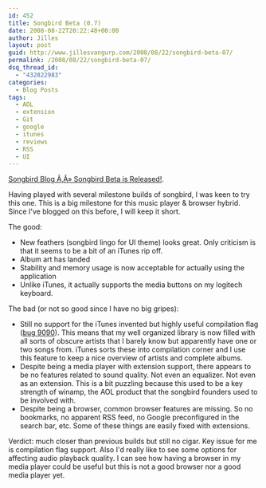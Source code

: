 ```yaml
---
id: 452
title: Songbird Beta (0.7)
date: 2008-08-22T20:22:48+00:00
author: Jilles
layout: post
guid: http://www.jillesvangurp.com/2008/08/22/songbird-beta-07/
permalink: /2008/08/22/songbird-beta-07/
dsq_thread_id:
  - "432822983"
categories:
  - Blog Posts
tags:
  - AOL
  - extension
  - Git
  - google
  - itunes
  - reviews
  - RSS
  - UI
---
```

[Songbird Blog Ã‚Â» Songbird Beta is Released!](http://blog.songbirdnest.com/2008/08/20/songbird-beta-is-released/).

Having played with several milestone builds of songbird, I was keen to try this one. This is a big milestone for this music player &amp; browser hybrid. Since I've blogged on this before, I will keep it short.

The good:

- New feathers (songbird lingo for UI theme) looks great. Only criticism is that it seems to be a bit of an iTunes rip off.
- Album art has landed
- Stability and memory usage is now acceptable for actually using the application
- Unlike iTunes, it actually supports the media buttons on my logitech keyboard.

The bad (or not so good since I have no big gripes):

- Still no support for the iTunes invented but highly useful compilation flag (<a href="http://bugzilla.songbirdnest.com/show_bug.cgi?id=9090">bug 9090</a>). This means that my well organized library is now filled with all sorts of obscure artists that I barely know but apparently have one or two songs from. iTunes sorts these into compilation corner and I use this feature to keep a nice overview of artists and complete albums.
- Despite being a media player with extension support, there appears to be no features related to sound quality. Not even an equalizer. Not even as an extension. This is a bit puzzling because this used to be a key strength of winamp, the AOL product that the songbird founders used to be involved with.
- Despite being a browser, common browser features are missing. So no bookmarks, no apparent RSS feed, no Google preconfigured in the search bar, etc. Some of these things are easily fixed with extensions.

Verdict: much closer than previous builds but still no cigar. Key issue for me is compilation flag support. Also I'd really like to see some options for affecting audio playback quality. I can see how having a browser in my media player could be useful but this is not a good browser nor a good media player yet.